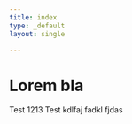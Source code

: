 ```yaml
---
title: index
type: _default
layout: single

---
```

# Lorem bla

Test 1213
Test kdlfaj fadkl fjdas 
